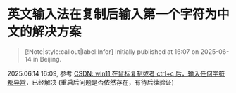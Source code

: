 # 英文输入法在复制后输入第一个字符为中文的解决方案

> [!Note|style:callout|label:Infor]
Initially published at 16:07 on 2025-06-14 in Beijing.


2025.06.14 16:09, 参考 [CSDN: win11 在鼠标复制或者 ctrl+c 后，输入任何字符都异常](https://blog.csdn.net/Borgwheat/article/details/144404689)，已经解决 (重启后问题是否依然存在，有待后续验证)
